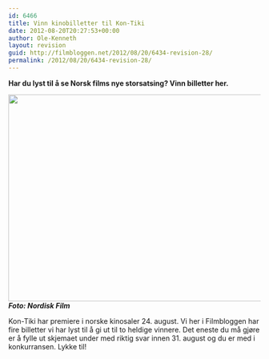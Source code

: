 ```yaml
---
id: 6466
title: Vinn kinobilletter til Kon-Tiki
date: 2012-08-20T20:27:53+00:00
author: Ole-Kenneth
layout: revision
guid: http://filmbloggen.net/2012/08/20/6434-revision-28/
permalink: /2012/08/20/6434-revision-28/
---
```

**Har du lyst til å se Norsk films nye storsatsing? Vinn billetter her.**<!--more-->

  
<a href="http://filmbloggen.net/?attachment_id=6435" rel="attachment wp-att-6435"><img class="alignnone size-large wp-image-6435" src="http://filmbloggen.net/wp-content/uploads//2012/08/kontiki-620x413.jpg" alt="" width="620" height="413" /></a>  
**_Foto: Nordisk Film_**

Kon-Tiki har premiere i norske kinosaler 24. august. Vi her i Filmbloggen har fire billetter vi har lyst til å gi ut til to heldige vinnere. Det eneste du må gjøre er å fylle ut skjemaet under med riktig svar innen 31. august og du er med i konkurransen. Lykke til!